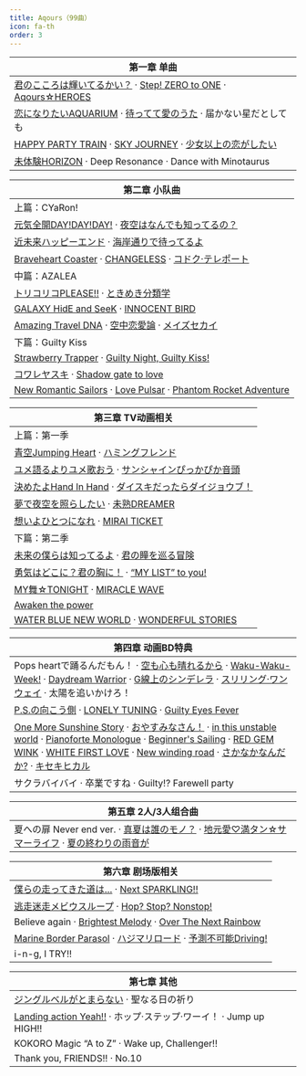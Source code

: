 ```yaml
---
title: Aqours（99曲）
icon: fa-th
order: 3
---
```


|第一章 单曲|
|-|
|[君のこころは輝いてるかい？](2017/12/16/君のこころは輝いてるかい.html) · [Step! ZERO to ONE](2017/12/15/Step!-ZERO-to-ONE.html) · [Aqours☆HEROES](2017/12/14/Aqours-HEROES.html)|
|[恋になりたいAQUARIUM](2017/12/13/恋になりたいAQUARIUM.html) · [待ってて愛のうた](2017/12/12/待ってて愛のうた.html) · 届かない星だとしても|
|[HAPPY PARTY TRAIN](2017/12/10/HAPPY-PARTY-TRAIN.html) · [SKY JOURNEY](2017/12/09/SKY-JOURNEY.html) · [少女以上の恋がしたい](2017/12/08/少女以上の恋がしたい.html)|
|[未体験HORIZON](2017/09/15/未体験HORIZON.html) · Deep Resonance · Dance with Minotaurus|

|第二章 小队曲|
|-|
|上篇：CYaRon!|
|[元気全開DAY!DAY!DAY!](2017/12/07/元気全開DAY!DAY!DAY!.html) · [夜空はなんでも知ってるの？](2017/12/06/夜空はなんでも知ってるの.html)|
|[近未来ハッピーエンド](2017/12/05/近未来ハッピーエンド.html) · [海岸通りで待ってるよ](2017/12/04/海岸通りで待ってるよ.html)|
|[Braveheart Coaster](2017/09/03/Braveheart-Coaster.html) · [CHANGELESS](2017/09/02/CHANGELESS.html) · [コドク·テレポート](2017/09/01/コドク-テレポート.html)|
|中篇：AZALEA|
|[トリコリコPLEASE!!](2017/12/03/トリコリコPLEASE!!.html) · [ときめき分類学](2017/12/02/ときめき分類学.html)|
|[GALAXY HidE and SeeK](2017/12/01/GALAXY-HidE-and-SeeK.html) · [INNOCENT BIRD](2017/11/30/INNOCENT-BIRD.html)|
|[Amazing Travel DNA](2017/08/31/Amazing-Travel-DNA.html) · [空中恋愛論](2017/08/30/空中恋愛論.html) · [メイズセカイ](2017/08/29/メイズセカイ.html)|
|下篇：Guilty Kiss|
|[Strawberry Trapper](2017/11/29/Strawberry-Trapper.html) · [Guilty Night, Guilty Kiss!](2017/11/28/Guilty-Night,-Guilty-Kiss!.html)|
|[コワレヤスキ](2017/11/27/コワレヤスキ.html) · [Shadow gate to love](2017/11/26/Shadow-gate-to-love.html)|
|[New Romantic Sailors](2017/08/28/New-Romantic-Sailors.html) · [Love Pulsar](2017/08/27/Love-Pulsar.html) · [Phantom Rocket Adventure](2017/08/26/Phantom-Rocket-Adventure.html)|

|第三章 TV动画相关|
|-|
|上篇：第一季|
|[青空Jumping Heart](2017/11/25/青空Jumping-Heart.html) · [ハミングフレンド](2017/11/24/ハミングフレンド.html)|
|[ユメ語るよりユメ歌おう](2017/11/23/ユメ語るよりユメ歌おう.html) · [サンシャインぴっかぴか音頭](2017/11/22/サンシャインぴっかぴか音頭.html)|
|[決めたよHand In Hand](2017/11/21/決めたよHand-In-Hand.html) · [ダイスキだったらダイジョウブ！](2017/11/20/ダイスキだったらダイジョウブ.html)|
|[夢で夜空を照らしたい](2017/11/19/夢で夜空を照らしたい.html) · [未熟DREAMER](2017/11/18/未熟DREAMER.html)|
|[想いよひとつになれ](2017/11/17/想いよひとつになれ.html) · [MIRAI TICKET](2017/11/16/MIRAI-TICKET.html)|
|下篇：第二季|
|[未来の僕らは知ってるよ](2017/11/15/未来の僕らは知ってるよ.html) · [君の瞳を巡る冒険](2017/11/14/君の瞳を巡る冒険.html)|
|[勇気はどこに？君の胸に！](2017/11/13/勇気はどこに-君の胸に.html) · [“MY LIST” to you!](2017/11/12/MY-LIST-to-you!.html)|
|[MY舞☆TONIGHT](2017/11/11/MY舞-TONIGHT.html) · [MIRACLE WAVE](2017/11/10/MIRACLE-WAVE.html)|
|[Awaken the power](2017/11/09/Awaken-the-power.html)|
|[WATER BLUE NEW WORLD](2017/11/08/WATER-BLUE-NEW-WORLD.html) · [WONDERFUL STORIES](2017/11/07/WONDERFUL-STORIES.html)|

|第四章 动画BD特典|
|-|
|Pops heartで踊るんだもん！ · [空も心も晴れるから](2017/11/05/空も心も晴れるから.html) · [Waku-Waku-Week!](2017/11/04/Waku-Waku-Week!.html) · [Daydream Warrior](2017/11/02/Daydream-Warrior.html) · [G線上のシンデレラ](2017/11/01/G線上のシンデレラ.html) · [スリリング·ワンウェイ](2017/10/31/スリリング-ワンウェイ.html) · 太陽を追いかけろ！|
|[P.S.の向こう側](2017/10/29/P.S.の向こう側.html) · [LONELY TUNING](2017/10/28/LONELY-TUNING.html) · [Guilty Eyes Fever](2017/10/27/Guilty-Eyes-Fever.html)|
|[One More Sunshine Story](2017/10/26/One-More-Sunshine-Story.html) · [おやすみなさん！](2017/10/25/おやすみなさん.html) · [in this unstable world](2017/10/24/in-this-unstable-world.html) · [Pianoforte Monologue](2017/10/23/Pianoforte-Monologue.html) · [Beginner's Sailing](2017/10/22/Beginner's-Sailing.html) · [RED GEM WINK](2017/10/21/RED-GEM-WINK.html) · [WHITE FIRST LOVE](2017/10/20/WHITE-FIRST-LOVE.html) · [New winding road](2017/10/19/New-winding-road.html) · [さかなかなんだか?](2017/10/18/さかなかなんだか.html) · [キセキヒカル](2017/10/17/キセキヒカル.html)|
|サクラバイバイ · 卒業ですね · Guilty!? Farewell party|

|第五章 2人/3人组合曲|
|-|
|夏への扉 Never end ver. · [真夏は誰のモノ？](2017/10/12/真夏は誰のモノ.html) · [地元愛♡満タン☆サマーライフ](2017/10/11/地元愛-満タン-サマーライフ.html) · [夏の終わりの雨音が](2017/10/10/夏の終わりの雨音が.html)|

|第六章 剧场版相关|
|-|
|[僕らの走ってきた道は…](2017/09/13/僕らの走ってきた道は.html) · [Next SPARKLING!!](2017/09/14/Next-SPARKLING!!.html)|
|[逃走迷走メビウスループ](2017/09/12/逃走迷走メビウスループ.html) · [Hop? Stop? Nonstop!](2017/09/11/Hop-Stop-Nonstop!.html)|
|Believe again · [Brightest Melody](2017/09/10/Brightest-Melody.html) · [Over The Next Rainbow](2017/09/09/Over-The-Next-Rainbow.html)|
|[Marine Border Parasol](2017/09/08/Marine-Border-Parasol.html) · [ハジマリロード](2017/09/07/ハジマリロード.html) · [予測不可能Driving!](2017/09/06/予測不可能Driving!.html)|
|i-n-g, I TRY!!|

|第七章 其他|
|-|
|[ジングルベルがとまらない](2017/09/16/ジングルベルがとまらない.html) · 聖なる日の祈り|
|[Landing action Yeah!!](2017/10/07/Landing-action-Yeah!!.html) · ホップ·ステップ·ワーイ！ · Jump up HIGH!!|
|KOKORO Magic “A to Z” · Wake up, Challenger!!|
|Thank you, FRIENDS!! · No.10|
